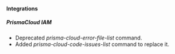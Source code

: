
#### Integrations

##### PrismaCloud IAM
- Deprecated *prisma-cloud-error-file-list* command.
- Added *prisma-cloud-code-issues-list* command to replace it.
